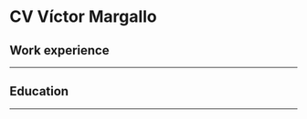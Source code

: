 CV Víctor Margallo
===================

## Work experience
------------------

## Education
-------------
